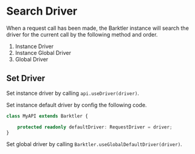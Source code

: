 # Search Driver

When a request call has been made, the Barktler instance will search the driver for the current call by the following method and order.

1.  Instance Driver
2.  Instance Global Driver
3.  Global Driver

## Set Driver

Set instance driver by calling `api.useDriver(driver)`.

Set instance default driver by config the following code.

```ts
class MyAPI extends Barktler {

    protected readonly defaultDriver: RequestDriver = driver;
}
```

Set global driver by calling `Barktler.useGlobalDefaultDriver(driver)`.
